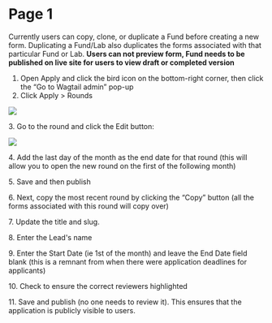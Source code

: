 # Page 1

Currently users can copy, clone, or duplicate a Fund before creating a new form. Duplicating a Fund/Lab also duplicates the forms associated with that particular Fund or Lab. **Users can not preview form, Fund needs to be published on live site for users to view draft or completed version**

1. Open Apply and click the bird icon on the bottom-right corner, then click the “Go to Wagtail admin” pop-up
2. Click Apply > Rounds

![](https://lh5.googleusercontent.com/za6ANlTUMkTMgbPFq0z6EOI-JvzFlU5rR7mTOG8sybTryvcKw\_SqXVgfmHXbswZon14Wi7A8i93ba5lnC9pVjHDSyxO4eCmNCCZ1TePXotvtWKjYs1tmFgcbRIuj0F4nEjBg3D8V)

3\. Go to the round and click the Edit button:

![](https://lh4.googleusercontent.com/HYeW73u0m3P7gM8WYe1mzM7jS44efEwUt8kwCjovSX5E7zQ9dFicYe6AAqfUMc9xmQXsUnS6ER5xLzNcChx9A1mAPA63miYGRxckF141wU\_n44X7JVG4sw58ubHapDFDZSuav7Bd)

4\. Add the last day of the month as the end date for that round (this will allow you to open the new round on the first of the following month)

5\. Save and then publish&#x20;

6\. Next, copy the most recent round by clicking the “Copy” button (all the forms associated with this round will copy over)

7\. Update the title and slug.&#x20;

8\. Enter the Lead's name

9\. Enter the Start Date (ie 1st of the month) and leave the End Date field blank (this is a remnant from when there were application deadlines for applicants) &#x20;

10\. Check to ensure the correct reviewers highlighted

11\. Save and publish (no one needs to review it). This ensures that the application is publicly visible to users.


